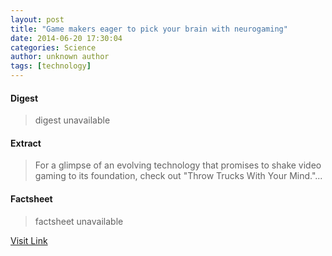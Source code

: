 ```yaml
---
layout: post
title: "Game makers eager to pick your brain with neurogaming"
date: 2014-06-20 17:30:04
categories: Science
author: unknown author
tags: [technology]
---
```



#### Digest
>digest unavailable

#### Extract
>For a glimpse of an evolving technology that promises to shake video gaming to its foundation, check out "Throw Trucks With Your Mind."...

#### Factsheet
>factsheet unavailable

[Visit Link](http://phys.org/news322475185.html)


